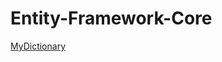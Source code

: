 # Entity-Framework-Core

[MyDictionary](https://user-images.githubusercontent.com/38188753/51077149-b1407e00-16bb-11e9-9cf5-0982aacfe798.png)
